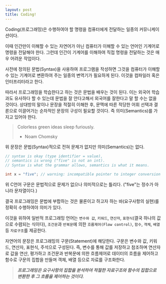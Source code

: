 ```yaml
---
layout: post
title: Coding!
---
```


Coding(프로그래밍)은 수행하여야 할 명령을 컴퓨터에게 전달하는 일종의 커뮤니케이션이다.

이때 인간만이 이해할 수 있는 자연어가 아닌 컴퓨터가 이해할 수 있는 언어인 기계어로 명령을 전달해야 한다. 그런데 인간이 기계어를 이해하여 직접 명령을 전달하는 것은 매우 어려운 작업이다.

사전에 정의된 문법(Syntax)을 사용하여 프로그램을 작성하면 그것을 컴퓨터가 이해할 수 있는 기계어로 변환하여 주는 일종의 변역기가 필요하게 된다. 이것을 컴파일러 혹은 인터프리터라고 한다.

따라서 프로그래밍을 학습한다고 하는 것은 문법을 배우는 것이 된다. 이는 외국어 학습과도 유사하다 할 수 있는데 문법을 잘 안다고해서 외국어를 잘한다고 말 할 수는 없을 것이다. 상대방의 말이나 문장을 적절히 이해한 후, 문맥에 따른 적당한 어휘 선택과 결론으로 이끌어가는 순차적인 문장의 구성이 필요할 것이다. 즉 의미(Semantics)를 가지고 있어야 한다.

> Colorless green ideas sleep furiously.  
> - Noam Chomsky

위 문장은 문법(Syntax)적으로 전혀 문제가 없지만 의미(Semantics)는 없다.

```c
// syntax is okay (type identifier = value),
// semantics is wrong ("five" is not an int).
// Syntax is what the grammar allows, semantics is what it means.

int x = "five"; // warning: incompatible pointer to integer conversion initializing 'int' with an expression of type 'char [5]' [-Wint-conversion]
```

위 C언어 구문은 문법적으로 문제가 없으나 의미적으로는 틀리다. ("five"는 정수가 아니라 문자열이다.)

결국 프로그래밍은 문법에 부합하는 것은 물론이고 하고자 하는 바(요구사항의 실현)를 정확히 수행하여야 의미가 있다.

이것을 위하여 일반적 프로그래밍 언어는 `변수와 값`, `키워드`, `연산자`, `표현식`(결국 하나의 값으로 수렴되는 식이다), `조건문`과 `반복문`에 의한 `흐름제어(Flow control)`, `함수`, `객체`, `배열` 등 `자료구조`를 제공한다.

자연어의 문장은 프로그래밍의 구문(Statement)에 해당한다. 구문은 변수와 값, 키워드, 연산자, 표현식, 주석으로 구성된다. 즉, 변수를 통해 값를 저장하고 참조하며 연산자로 값을 연산, 평가하고 조건문과 반복문에 의한 흐름제어로 데이터의 흐름을 제어하고 함수로 구문의 집합을 만들며 객체, 배열 등으로 자료를 구조화한다.

> ***프로그래밍은 요구사항의 집합을 분석하여 적절한 자료구조와 함수의 집합으로 변환한 후 그 흐름을 제어하는 것이다.***
